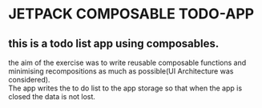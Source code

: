 # JETPACK COMPOSABLE TODO-APP

## this is a todo list app using composables.
the aim of the exercise was to write reusable composable functions and minimising recompositions as much as possible(UI Architecture was considered).\
The app writes the to do list to the app storage so that when the app is closed the data is not lost.
